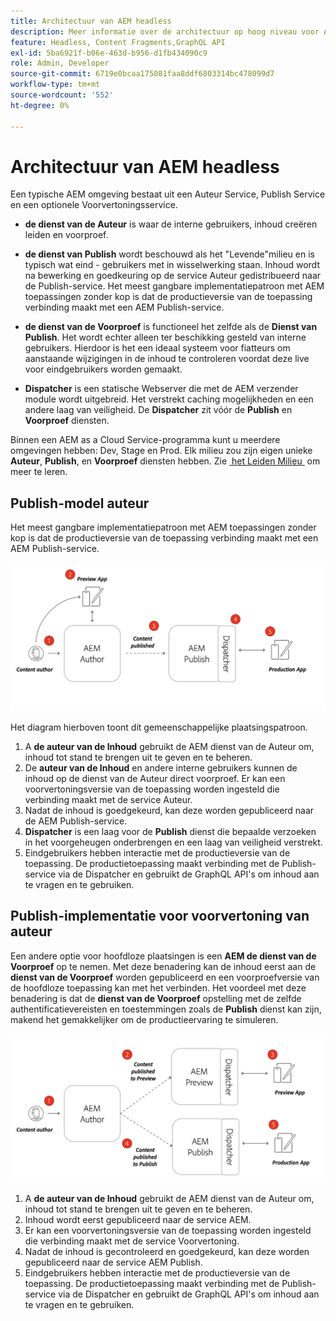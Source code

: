 ```yaml
---
title: Architectuur van AEM headless
description: Meer informatie over de architectuur op hoog niveau voor Adobe Experience Manager omdat deze betrekking heeft op een headless-implementatie. Begrijp de rol van AEM auteur, Voorproef, en de diensten van Publish en het geadviseerde plaatsingspatroon voor headless toepassingen.
feature: Headless, Content Fragments,GraphQL API
exl-id: 5ba6921f-b06e-463d-b956-d1fb434090c9
role: Admin, Developer
source-git-commit: 6719e0bcaa175081faa8ddf6803314bc478099d7
workflow-type: tm+mt
source-wordcount: '552'
ht-degree: 0%

---
```


# Architectuur van AEM headless

Een typische AEM omgeving bestaat uit een Auteur Service, Publish Service en een optionele Voorvertoningsservice.

* **de dienst van de Auteur** is waar de interne gebruikers, inhoud creëren leiden en voorproef.

* **de dienst van Publish** wordt beschouwd als het &quot;Levende&quot;milieu en is typisch wat eind - gebruikers met in wisselwerking staan. Inhoud wordt na bewerking en goedkeuring op de service Auteur gedistribueerd naar de Publish-service. Het meest gangbare implementatiepatroon met AEM toepassingen zonder kop is dat de productieversie van de toepassing verbinding maakt met een AEM Publish-service.

* **de dienst van de Voorproef** is functioneel het zelfde als de **Dienst van Publish**. Het wordt echter alleen ter beschikking gesteld van interne gebruikers. Hierdoor is het een ideaal systeem voor fiatteurs om aanstaande wijzigingen in de inhoud te controleren voordat deze live voor eindgebruikers worden gemaakt.

* **Dispatcher** is een statische Webserver die met de AEM verzender module wordt uitgebreid. Het verstrekt caching mogelijkheden en een andere laag van veiligheid. De **Dispatcher** zit vóór de **Publish** en **Voorproef** diensten.

Binnen een AEM as a Cloud Service-programma kunt u meerdere omgevingen hebben: Dev, Stage en Prod. Elk milieu zou zijn eigen unieke **Auteur**, **Publish**, en **Voorproef** diensten hebben. Zie [&#x200B; het Leiden Milieu &#x200B;](/help/implementing/cloud-manager/manage-environments.md) om meer te leren.

## Publish-model auteur

Het meest gangbare implementatiepatroon met AEM toepassingen zonder kop is dat de productieversie van de toepassing verbinding maakt met een AEM Publish-service.

![&#x200B; de Architectuur van Publish van de Auteur &#x200B;](assets/autho-publish-architecture-diagram.png)

Het diagram hierboven toont dit gemeenschappelijke plaatsingspatroon.

1. A **de auteur van de Inhoud** gebruikt de AEM dienst van de Auteur om, inhoud tot stand te brengen uit te geven en te beheren.
1. De **auteur van de Inhoud** en andere interne gebruikers kunnen de inhoud op de dienst van de Auteur direct voorproef. Er kan een voorvertoningsversie van de toepassing worden ingesteld die verbinding maakt met de service Auteur.
1. Nadat de inhoud is goedgekeurd, kan deze worden gepubliceerd naar de AEM Publish-service.
1. **Dispatcher** is een laag voor de **Publish** dienst die bepaalde verzoeken in het voorgeheugen onderbrengen en een laag van veiligheid verstrekt.
1. Eindgebruikers hebben interactie met de productieversie van de toepassing. De productietoepassing maakt verbinding met de Publish-service via de Dispatcher en gebruikt de GraphQL API&#39;s om inhoud aan te vragen en te gebruiken.

## Publish-implementatie voor voorvertoning van auteur

Een andere optie voor hoofdloze plaatsingen is een **AEM de dienst van de Voorproef** op te nemen. Met deze benadering kan de inhoud eerst aan de **dienst van de Voorproef** worden gepubliceerd en een voorproefversie van de hoofdloze toepassing kan met het verbinden. Het voordeel met deze benadering is dat de **dienst van de Voorproef** opstelling met de zelfde authentificatievereisten en toestemmingen zoals de **Publish** dienst kan zijn, makend het gemakkelijker om de productieervaring te simuleren.

![&#x200B; de Architectuur van de Voorproef van de Auteur en van Publish &#x200B;](assets/author-preview-publish-architecture-diagram.png)

1. A **de auteur van de Inhoud** gebruikt de AEM dienst van de Auteur om, inhoud tot stand te brengen uit te geven en te beheren.
1. Inhoud wordt eerst gepubliceerd naar de service AEM.
1. Er kan een voorvertoningsversie van de toepassing worden ingesteld die verbinding maakt met de service Voorvertoning.
1. Nadat de inhoud is gecontroleerd en goedgekeurd, kan deze worden gepubliceerd naar de service AEM Publish.
1. Eindgebruikers hebben interactie met de productieversie van de toepassing. De productietoepassing maakt verbinding met de Publish-service via de Dispatcher en gebruikt de GraphQL API&#39;s om inhoud aan te vragen en te gebruiken.
